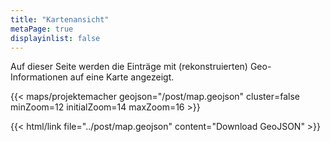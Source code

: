 ```yaml
---
title: "Kartenansicht"
metaPage: true
displayinlist: false
---
```



Auf dieser Seite werden die Einträge mit (rekonstruierten) Geo-Informationen auf eine Karte angezeigt.

{{< maps/projektemacher geojson="/post/map.geojson" cluster=false minZoom=12 initialZoom=14 maxZoom=16 >}}

{{< html/link file="../post/map.geojson" content="Download GeoJSON" >}}
